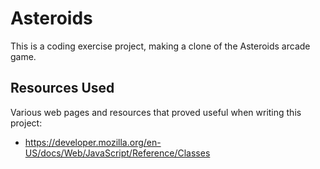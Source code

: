 # Asteroids
This is a coding exercise project, making a clone of the Asteroids arcade game.


## Resources Used

Various web pages and resources that proved useful when writing this project:

- https://developer.mozilla.org/en-US/docs/Web/JavaScript/Reference/Classes